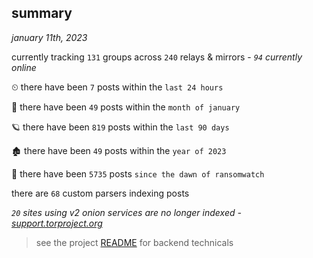 
## summary
_january 11th, 2023_

currently tracking `131` groups across `240` relays & mirrors - _`94` currently online_

⏲ there have been `7` posts within the `last 24 hours`

🦈 there have been `49` posts within the `month of january`

🪐 there have been `819` posts within the `last 90 days`

🏚 there have been `49` posts within the `year of 2023`

🦕 there have been `5735` posts `since the dawn of ransomwatch`

there are `68` custom parsers indexing posts

_`20` sites using v2 onion services are no longer indexed - [support.torproject.org](https://support.torproject.org/onionservices/v2-deprecation/)_

> see the project [README](https://github.com/joshhighet/ransomwatch#ransomwatch--) for backend technicals
